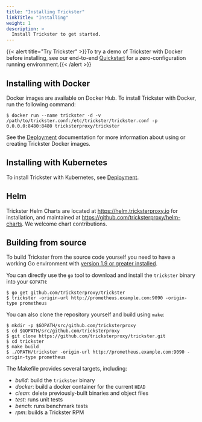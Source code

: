 ```yaml
---
title: "Installing Trickster"
linkTitle: "Installing"
weight: 1
description: >
  Install Trickster to get started.
---
```

<!-- Got this docker compose demo from https://github.com/trickstercache/trickster/tree/main/examples/docker-compose  -->

{{< alert title="Try Trickster" >}}To try a demo of Trickster with Docker before installing, see our end-to-end [Quickstart](/docs/quickstart/) for a zero-configuration running environment.{{< /alert >}}

## Installing with Docker

Docker images are available on Docker Hub. To install Trickster with Docker, run the following command:

```
$ docker run --name trickster -d -v /path/to/trickster.conf:/etc/trickster/trickster.conf -p 0.0.0.0:8480:8480 tricksterproxy/trickster
```

See the [Deployment](/docs/getting-started/deployment/) documentation for more information about using or creating Trickster Docker images.

## Installing with Kubernetes

To install Trickster with Kubernetes, see [Deployment](/docs/getting-started/deployment/).

## Helm

Trickster Helm Charts are located at <https://helm.tricksterproxy.io> for installation, and maintained at <https://github.com/tricksterproxy/helm-charts>. We welcome chart contributions.

## Building from source

To build Trickster from the source code yourself you need to have a working
Go environment with [version 1.9 or greater installed](http://golang.org/doc/install).

You can directly use the `go` tool to download and install the `trickster`
binary into your `GOPATH`:

    $ go get github.com/tricksterproxy/trickster
    $ trickster -origin-url http://prometheus.example.com:9090 -origin-type prometheus

You can also clone the repository yourself and build using `make`:

    $ mkdir -p $GOPATH/src/github.com/tricksterproxy
    $ cd $GOPATH/src/github.com/tricksterproxy
    $ git clone https://github.com/tricksterproxy/trickster.git
    $ cd trickster
    $ make build
    $ ./OPATH/trickster -origin-url http://prometheus.example.com:9090 -origin-type prometheus

The Makefile provides several targets, including:

* *build*: build the `trickster` binary
* *docker*: build a docker container for the current `HEAD`
* *clean*: delete previously-built binaries and object files
* *test*: runs unit tests
* *bench*: runs benchmark tests
* *rpm*: builds a Trickster RPM
